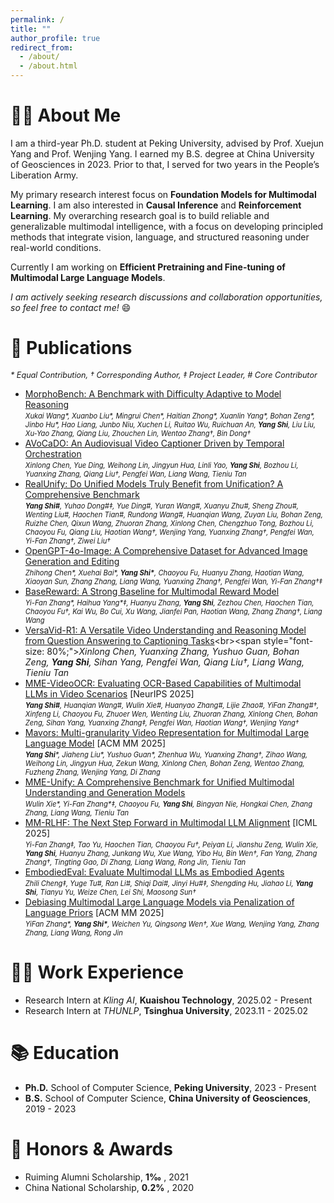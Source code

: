 ```yaml
---
permalink: /
title: ""
author_profile: true
redirect_from: 
  - /about/
  - /about.html
---
```


# 👨‍🎓 About Me
I am a third-year Ph.D. student at Peking University, advised by Prof. Xuejun Yang and Prof. Wenjing Yang. I earned my B.S. degree at China University of Geosciences in 2023. Prior to that, I served for two years in the People’s Liberation Army.

My primary research interest focus on **Foundation Models for Multimodal Learning**. I am also interested in **Causal Inference** and **Reinforcement Learning**. My overarching research goal is to build reliable and generalizable multimodal intelligence, with a focus on developing principled methods that integrate vision, language, and structured reasoning under real-world conditions.

Currently I am working on **Efficient Pretraining and Fine-tuning of Multimodal Large Language Models**.

*I am actively seeking research discussions and collaboration opportunities, so feel free to contact me!* 😄


# 📝 Publications
<span style="font-size: 90%;">*\* Equal Contribution, † Corresponding Author, ‡ Project Leader, # Core Contributor*</span>
- [MorphoBench: A Benchmark with Difficulty Adaptive to Model Reasoning](https://www.arxiv.org/abs/2510.14265)<br><span style="font-size: 80%;">*Xukai Wang\*, Xuanbo Liu\*, Mingrui Chen\*, Haitian Zhong\*, Xuanlin Yang\*, Bohan Zeng\*, Jinbo Hu\*, Hao Liang, Junbo Niu, Xuchen Li, Ruitao Wu, Ruichuan An, **Yang Shi**, Liu Liu, Xu-Yao Zhang, Qiang Liu, Zhouchen Lin, Wentao Zhang†, Bin Dong†*</span>
- [AVoCaDO: An Audiovisual Video Captioner Driven by Temporal Orchestration](https://arxiv.org/abs/2510.10395)<br><span style="font-size: 80%;">*Xinlong Chen, Yue Ding, Weihong Lin, Jingyun Hua, Linli Yao, **Yang Shi**, Bozhou Li, Yuanxing Zhang, Qiang Liu†, Pengfei Wan, Liang Wang, Tieniu Tan*</span>
- [RealUnify: Do Unified Models Truly Benefit from Unification? A Comprehensive Benchmark](https://arxiv.org/abs/2509.24897)<br><span style="font-size: 80%;">***Yang Shi#**, Yuhao Dong#‡, Yue Ding#, Yuran Wang#, Xuanyu Zhu#, Sheng Zhou#, Wenting Liu#, Haochen Tian#, Rundong Wang#, Huanqian Wang, Zuyan Liu, Bohan Zeng, Ruizhe Chen, Qixun Wang, Zhuoran Zhang, Xinlong Chen, Chengzhuo Tong, Bozhou Li, Chaoyou Fu, Qiang Liu, Haotian Wang†, Wenjing Yang, Yuanxing Zhang†, Pengfei Wan, Yi-Fan Zhang†, Ziwei Liu†*</span>
- [OpenGPT-4o-Image: A Comprehensive Dataset for Advanced Image Generation and Editing](https://arxiv.org/abs/2509.24900)<br><span style="font-size: 80%;">*Zhihong Chen\*, Xuehai Bai\*, **Yang Shi\***, Chaoyou Fu, Huanyu Zhang, Haotian Wang, Xiaoyan Sun, Zhang Zhang, Liang Wang, Yuanxing Zhang†, Pengfei Wan, Yi-Fan Zhang†‡*</span>
- [BaseReward: A Strong Baseline for Multimodal Reward Model](https://arxiv.org/abs/2509.16127)<br><span style="font-size: 80%;">*Yi-Fan Zhang\*, Haihua Yang\*‡, Huanyu Zhang, **Yang Shi**, Zezhou Chen, Haochen Tian, Chaoyou Fu†, Kai Wu, Bo Cui, Xu Wang, Jianfei Pan, Haotian Wang, Zhang Zhang†, Liang Wang*</span>
- [VersaVid-R1: A Versatile Video Understanding and Reasoning Model from Question Answering to Captioning Tasks](https://arxiv.org/abs/2506.09079?)<br><span style="font-size: 80%;">*Xinlong Chen, Yuanxing Zhang, Yushuo Guan, Bohan Zeng, **Yang Shi**, Sihan Yang, Pengfei Wan, Qiang Liu†, Liang Wang, Tieniu Tan*</span>
- [MME-VideoOCR: Evaluating OCR-Based Capabilities of Multimodal LLMs in Video Scenarios](https://mme-videoocr.github.io/) [NeurIPS 2025]<br><span style="font-size: 80%;">***Yang Shi#**, Huanqian Wang#, Wulin Xie#, Huanyao Zhang#, Lijie Zhao#, YiFan Zhang#†, Xinfeng Li, Chaoyou Fu, Zhuoer Wen, Wenting Liu, Zhuoran Zhang, Xinlong Chen, Bohan Zeng, Sihan Yang, Yuanxing Zhang‡, Pengfei Wan, Haotian Wang†, Wenjing Yang†*</span>
- [Mavors: Multi-granularity Video Representation for Multimodal Large Language Model](https://mavors-mllm.github.io/) [ACM MM 2025]<br><span style="font-size: 80%;">***Yang Shi**\*, Jiaheng Liu\*, Yushuo Guan\*, Zhenhua Wu, Yuanxing Zhang†, Zihao Wang, Weihong Lin, Jingyun Hua, Zekun Wang, Xinlong Chen, Bohan Zeng, Wentao Zhang, Fuzheng Zhang, Wenjing Yang, Di Zhang*</span>
- [MME-Unify: A Comprehensive Benchmark for Unified Multimodal Understanding and Generation Models](https://arxiv.org/abs/2504.03641)<br><span style="font-size: 80%;">*Wulin Xie\*, Yi-Fan Zhang\*‡, Chaoyou Fu, **Yang Shi**, Bingyan Nie, Hongkai Chen, Zhang Zhang, Liang Wang, Tieniu Tan*</span>
- [MM-RLHF: The Next Step Forward in Multimodal LLM Alignment](https://arxiv.org/abs/2502.10391) [ICML 2025]<br><span style="font-size: 80%;">*Yi-Fan Zhang‡, Tao Yu, Haochen Tian, Chaoyou Fu†, Peiyan Li, Jianshu Zeng, Wulin Xie, **Yang Shi**, Huanyu Zhang, Junkang Wu, Xue Wang, Yibo Hu, Bin Wen†, Fan Yang, Zhang Zhang†, Tingting Gao, Di Zhang, Liang Wang, Rong Jin, Tieniu Tan*</span>
- [EmbodiedEval: Evaluate Multimodal LLMs as Embodied Agents](https://arxiv.org/abs/2501.11858v1)<br><span style="font-size: 80%;">*Zhili Cheng‡, Yuge Tu\#, Ran Li\#, Shiqi Dai\#, Jinyi Hu\#‡, Shengding Hu, Jiahao Li, **Yang Shi**, Tianyu Yu, Weize Chen, Lei Shi, Maosong Sun†*</span>
- [Debiasing Multimodal Large Language Models via Penalization of Language Priors](https://arxiv.org/abs/2403.05262) [ACM MM 2025]<br><span style="font-size: 80%;">*YiFan Zhang\*, **Yang Shi\***, Weichen Yu, Qingsong Wen†, Xue Wang, Wenjing Yang, Zhang Zhang, Liang Wang, Rong Jin*</span>


# 👨‍💻 Work Experience
- Research Intern at *Kling AI*, **Kuaishou Technology**, 2025.02 - Present
- Research Intern at *THUNLP*, **Tsinghua University**, 2023.11 - 2025.02


# 📚 Education
- **Ph.D.** School of Computer Science, **Peking University**, 2023 - Present
- **B.S.** School of Computer Science, **China University of Geosciences**, 2019 - 2023


# 🌟 Honors & Awards
- Ruiming Alumni Scholarship, **1‰** , 2021
- China National Scholarship, **0.2%** , 2020